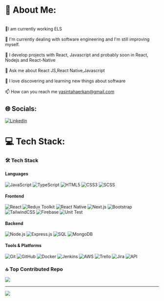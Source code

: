 # 💫 About Me:

<br>🔭I am currently working ELS<br><br>🌱 I'm currently dealing with  software engineering and I'm still improving myself.<br><br>🔮 I develop projects with React, Javascript and probably soon in React, Nodejs and React-Native<br><br>💬 Ask me about React JS,React Native,Javascript<br><br>🤭 I love discovering and learning new things about  software<br><br>📫 How can you reach me yasintahaerkan@gmail.com

## 🌐 Socials:
[![LinkedIn](https://img.shields.io/badge/LinkedIn-%230077B5.svg?logo=linkedin&logoColor=white)](https://www.linkedin.com/in/yasin-erkan-b8a10594/)


# 💻 Tech Stack:
### 🛠 Tech Stack

#### Languages
![JavaScript](https://img.shields.io/badge/JavaScript-323330?style=for-the-badge&logo=javascript&logoColor=F7DF1E)
![TypeScript](https://img.shields.io/badge/TypeScript-007ACC?style=for-the-badge&logo=typescript&logoColor=white)
![HTML5](https://img.shields.io/badge/HTML5-E34F26?style=for-the-badge&logo=html5&logoColor=white)
![CSS3](https://img.shields.io/badge/CSS3-1572B6?style=for-the-badge&logo=css3&logoColor=white)
![SCSS](https://img.shields.io/badge/SCSS-CC6699?style=for-the-badge&logo=sass&logoColor=white)

#### Frontend
![React](https://img.shields.io/badge/React-20232A?style=for-the-badge&logo=react&logoColor=61DAFB)
![Redux Toolkit](https://img.shields.io/badge/Redux%20Toolkit-764ABC?style=for-the-badge&logo=redux&logoColor=white)
![React Native](https://img.shields.io/badge/React%20Native-20232A?style=for-the-badge&logo=react&logoColor=61DAFB)
![Next.js](https://img.shields.io/badge/Next.js-000000?style=for-the-badge&logo=nextdotjs&logoColor=white)
![Bootstrap](https://img.shields.io/badge/Bootstrap-7952B3?style=for-the-badge&logo=bootstrap&logoColor=white)
![TailwindCSS](https://img.shields.io/badge/TailwindCSS-38B2AC?style=for-the-badge&logo=tailwind-css&logoColor=white)
![Firebase](https://img.shields.io/badge/Firebase-FFCA28?style=for-the-badge&logo=firebase&logoColor=black)
![Unit Test](https://img.shields.io/badge/Unit%20Test-6DB33F?style=for-the-badge&logo=testing-library&logoColor=white)


#### Backend
![Node.js](https://img.shields.io/badge/Node.js-339933?style=for-the-badge&logo=nodedotjs&logoColor=white)
![Express.js](https://img.shields.io/badge/Express.js-000000?style=for-the-badge&logo=express&logoColor=white)
![SQL](https://img.shields.io/badge/SQL-4479A1?style=for-the-badge&logo=postgresql&logoColor=white)
![MongoDB](https://img.shields.io/badge/MongoDB-4EA94B?style=for-the-badge&logo=mongodb&logoColor=white)


#### Tools & Platforms
![Git](https://img.shields.io/badge/Git-F05032?style=for-the-badge&logo=git&logoColor=white)
![GitHub](https://img.shields.io/badge/GitHub-181717?style=for-the-badge&logo=github&logoColor=white)
![Docker](https://img.shields.io/badge/Docker-2496ED?style=for-the-badge&logo=docker&logoColor=white)
![Jenkins](https://img.shields.io/badge/Jenkins-D24939?style=for-the-badge&logo=jenkins&logoColor=white)
![AWS](https://img.shields.io/badge/AWS-232F3E?style=for-the-badge&logo=amazon-aws&logoColor=white)
![Trello](https://img.shields.io/badge/Trello-0079BF?style=for-the-badge&logo=trello&logoColor=white)
![Jira](https://img.shields.io/badge/Jira-0052CC?style=for-the-badge&logo=jira&logoColor=white)
![API](https://img.shields.io/badge/API-555555?style=for-the-badge&logo=api&logoColor=white)


### 🔝 Top Contributed Repo
![](https://github-contributor-stats.vercel.app/api?username=yasin-erkan&limit=5&theme=dark&combine_all_yearly_contributions=true)

---
[![](https://visitcount.itsvg.in/api?id=yasin-erkan&icon=0&color=0)](https://visitcount.itsvg.in)

<!-- Proudly created with GPRM ( https://gprm.itsvg.in ) -->
